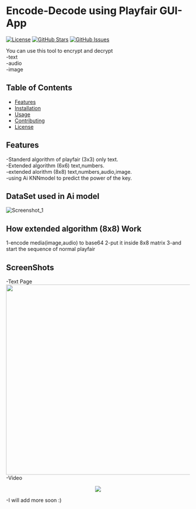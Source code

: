 


# Encode-Decode using Playfair GUI-App

[![License](https://img.shields.io/badge/license-MIT-blue.svg)](LICENSE)
[![GitHub Stars](https://img.shields.io/github/stars/marwaneldesouki/playfair_encdec-app.svg)](https://github.com/marwaneldesouki/playfair_encdec-app/stargazers)
[![GitHub Issues](https://img.shields.io/github/issues/marwaneldesouki/playfair_encdec-app.svg)](https://github.com/marwaneldesouki/playfair_encdec-app/issues)

You can use this tool to encrypt and decrypt<br>
-text<br>
-audio<br>
-image<br>

## Table of Contents

- [Features](#features)
- [Installation](#installation)
- [Usage](#usage)
- [Contributing](#contributing)
- [License](#license)

## Features

-Standerd algorithm of playfair (3x3) only text.<br>
-Extended algorithm (6x6) text,numbers.<br>
-extended alorithm (8x8) text,numbers,audio,image.<br>
-using Ai KNNmodel to predict the power of the key.<br>


## DataSet used in Ai model
![Screenshot_1](https://github.com/marwaneldesouki/playfair_encdec-app/assets/37198610/17ffc324-b814-428a-860b-5bc33ec1ab7c)


## How extended algorithm (8x8) Work
1-encode media(image,audio) to base64
2-put it inside 8x8 matrix
3-and start the sequence of normal playfair

## ScreenShots
-Text Page<br>
<img src="https://github.com/marwaneldesouki/playfair_encdec-app/assets/37198610/ec9e7dae-a95f-4d29-beca-eb820586d730" data-canonical-src="https://github.com/marwaneldesouki/playfair_encdec-app/assets/37198610/ec9e7dae-a95f-4d29-beca-eb820586d730" width="720" height="520" /><br>
-Video<br>
<p align="center">
  

  <img src="https://github.com/marwaneldesouki/playfair_encdec-app/assets/37198610/15befbb7-5938-4098-8089-6d1681db7596">
</p>

-I will add more soon :)
